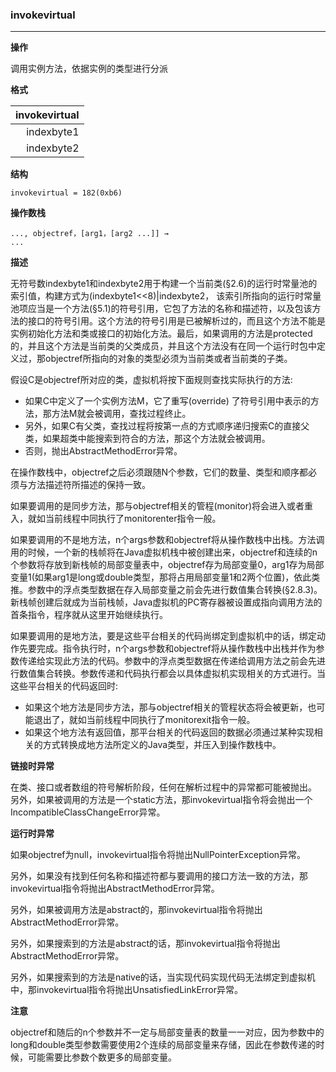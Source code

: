 
### invokevirtual

----

**操作**

调用实例方法，依据实例的类型进行分派

**格式**

|invokevirtual|
|--------:|
|indexbyte1|
|indexbyte2|

**结构**
```
invokevirtual = 182(0xb6)
```

**操作数栈**
```
..., objectref，[arg1，[arg2 ...]] →
...
```

**描述**

无符号数indexbyte1和indexbyte2用于构建一个当前类(§2.6)的运行时常量池的索引值，构建方式为(indexbyte1<<8)|indexbyte2，
该索引所指向的运行时常量池项应当是一个方法(§5.1)的符号引用，它包了方法的名称和描述符，以及包该方法的接口的符号引用。这个方法的符号引用是已被解析过的，而且这个方法不能是实例初始化方法和类或接口的初始化方法。最后，如果调用的方法是protected的，并且这个方法是当前类的父类成员，并且这个方法没有在同一个运行时包中定义过，那objectref所指向的对象的类型必须为当前类或者当前类的子类。

假设C是objectref所对应的类，虚拟机将按下面规则查找实际执行的方法:

* 如果C中定义了一个实例方法M，它了重写(override)
了符号引用中表示的方法，那方法M就会被调用，查找过程终止。
* 另外，如果C有父类，查找过程将按第一点的方式顺序递归搜索C的直接父类，如果超类中能搜索到符合的方法，那这个方法就会被调用。
* 否则，抛出AbstractMethodError异常。

在操作数栈中，objectref之后必须跟随N个参数，它们的数量、类型和顺序都必须与方法描述符所描述的保持一致。

如果要调用的是同步方法，那与objectref相关的管程(monitor)将会进入或者重入，就如当前线程中同执行了monitorenter指令一般。

如果要调用的不是地方法，n个args参数和objectref将从操作数栈中出栈。方法调用的时候，一个新的栈帧将在Java虚拟机栈中被创建出来，objectref和连续的n个参数将存放到新栈帧的局部变量表中，objectref存为局部变量0，arg1存为局部变量1(如果arg1是long或double类型，那将占用局部变量1和2两个位置)，依此类推。参数中的浮点类型数据在存入局部变量之前会先进行数值集合转换(§2.8.3)。新栈帧创建后就成为当前栈帧，Java虚拟机的PC寄存器被设置成指向调用方法的首条指令，程序就从这里开始继续执行。

如果要调用的是地方法，要是这些平台相关的代码尚绑定到虚拟机中的话，绑定动作先要完成。指令执行时，n个args参数和objectref将从操作数栈中出栈并作为参数传递给实现此方法的代码。参数中的浮点类型数据在传递给调用方法之前会先进行数值集合转换。参数传递和代码执行都会以具体虚拟机实现相关的方式进行。当这些平台相关的代码返回时:
* 如果这个地方法是同步方法，那与objectref相关的管程状态将会被更新，也可能退出了，就如当前线程中同执行了monitorexit指令一般。
* 如果这个地方法有返回值，那平台相关的代码返回的数据必须通过某种实现相关的方式转换成地方法所定义的Java类型，并压入到操作数栈中。

**链接时异常**

在类、接口或者数组的符号解析阶段，任何在解析过程中的异常都可能被抛出。
另外，如果被调用的方法是一个static方法，那invokevirtual指令将会抛出一个IncompatibleClassChangeError异常。

**运行时异常**

如果objectref为null，invokevirtual指令将抛出NullPointerException异常。

另外，如果没有找到任何名称和描述符都与要调用的接口方法一致的方法，那invokevirtual指令将抛出AbstractMethodError异常。

另外，如果被调用方法是abstract的，那invokevirtual指令将抛出AbstractMethodError异常。

另外，如果搜索到的方法是abstract的话，那invokevirtual指令将抛出AbstractMethodError异常。

另外，如果搜索到的方法是native的话，当实现代码实现代码无法绑定到虚拟机中，那invokevirtual指令将抛出UnsatisfiedLinkError异常。

**注意**

objectref和随后的n个参数并不一定与局部变量表的数量一一对应，因为参数中的long和double类型参数需要使用2个连续的局部变量来存储，因此在参数传递的时候，可能需要比参数个数更多的局部变量。
